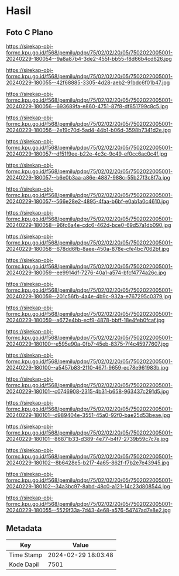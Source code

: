 # Hasil

## Foto C Plano

https://sirekap-obj-formc.kpu.go.id/f568/pemilu/pdpr/75/02/02/20/05/7502022005001-20240229-180054--9a8a87b4-3de2-455f-bb55-f8d66b4cd626.jpg

https://sirekap-obj-formc.kpu.go.id/f568/pemilu/pdpr/75/02/02/20/05/7502022005001-20240229-180055--42f68885-3305-4d28-aeb2-91bdc6f01b47.jpg

https://sirekap-obj-formc.kpu.go.id/f568/pemilu/pdpr/75/02/02/20/05/7502022005001-20240229-180056--693689fa-e860-4751-87f8-df851799c8c5.jpg

https://sirekap-obj-formc.kpu.go.id/f568/pemilu/pdpr/75/02/02/20/05/7502022005001-20240229-180056--2e19c70d-5ad4-44b1-b06d-3598b7341d2e.jpg

https://sirekap-obj-formc.kpu.go.id/f568/pemilu/pdpr/75/02/02/20/05/7502022005001-20240229-180057--df51f9ee-b22e-4c3c-9c49-ef0cc6ac0c4f.jpg

https://sirekap-obj-formc.kpu.go.id/f568/pemilu/pdpr/75/02/02/20/05/7502022005001-20240229-180057--b6e0b3aa-a86e-4887-988c-55b27f3c8f7a.jpg

https://sirekap-obj-formc.kpu.go.id/f568/pemilu/pdpr/75/02/02/20/05/7502022005001-20240229-180057--566e28e2-4895-4faa-b6bf-e0ab1a0c4610.jpg

https://sirekap-obj-formc.kpu.go.id/f568/pemilu/pdpr/75/02/02/20/05/7502022005001-20240229-180058--96fc6a4e-cdc6-462d-bce0-69d57a1db090.jpg

https://sirekap-obj-formc.kpu.go.id/f568/pemilu/pdpr/75/02/02/20/05/7502022005001-20240229-180058--678dd6fb-8aee-450a-878e-cfe4bc7062bf.jpg

https://sirekap-obj-formc.kpu.go.id/f568/pemilu/pdpr/75/02/02/20/05/7502022005001-20240229-180059--ee9914df-7276-40a1-a574-bfcf4774a26c.jpg

https://sirekap-obj-formc.kpu.go.id/f568/pemilu/pdpr/75/02/02/20/05/7502022005001-20240229-180059--201c56fb-4a4e-4b9c-932a-e767295c0379.jpg

https://sirekap-obj-formc.kpu.go.id/f568/pemilu/pdpr/75/02/02/20/05/7502022005001-20240229-180059--a672e4bb-ecf9-4878-bbff-18e4feb0fcaf.jpg

https://sirekap-obj-formc.kpu.go.id/f568/pemilu/pdpr/75/02/02/20/05/7502022005001-20240229-180100--e595e90a-0fb7-45eb-8375-7f4c45977607.jpg

https://sirekap-obj-formc.kpu.go.id/f568/pemilu/pdpr/75/02/02/20/05/7502022005001-20240229-180100--a5457b83-2f10-467f-9659-ec78e961983b.jpg

https://sirekap-obj-formc.kpu.go.id/f568/pemilu/pdpr/75/02/02/20/05/7502022005001-20240229-180101--c0746908-2315-4b31-b658-963437c291d5.jpg

https://sirekap-obj-formc.kpu.go.id/f568/pemilu/pdpr/75/02/02/20/05/7502022005001-20240229-180101--d989404e-3551-45a0-92f0-bae25d53beae.jpg

https://sirekap-obj-formc.kpu.go.id/f568/pemilu/pdpr/75/02/02/20/05/7502022005001-20240229-180101--86871b33-d389-4e77-b4f7-2739b59c7c7e.jpg

https://sirekap-obj-formc.kpu.go.id/f568/pemilu/pdpr/75/02/02/20/05/7502022005001-20240229-180102--8b6428e5-b217-4a65-862f-f7b2e7e43945.jpg

https://sirekap-obj-formc.kpu.go.id/f568/pemilu/pdpr/75/02/02/20/05/7502022005001-20240229-180102--34a3bc97-8abd-48c0-a121-14c23d808544.jpg

https://sirekap-obj-formc.kpu.go.id/f568/pemilu/pdpr/75/02/02/20/05/7502022005001-20240229-180055--5529f33a-7d43-4e68-a576-54747ad7e8e2.jpg


## Metadata

| Key        | Value               |
| ---------- | ------------------- |
| Time Stamp | 2024-02-29 18:03:48 |
| Kode Dapil | 7501                |



